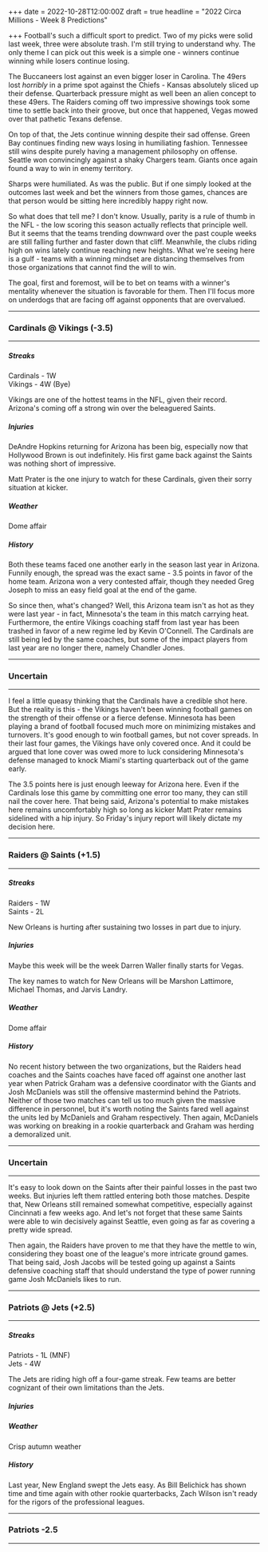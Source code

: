 +++
date = 2022-10-28T12:00:00Z
draft = true
headline = "2022 Circa Millions - Week 8 Predictions"

+++
Football's such a difficult sport to predict. Two of my picks were solid last week, three were absolute trash. I'm still trying to understand why. The only theme I can pick out this week is a simple one - winners continue winning while losers continue losing.

The Buccaneers lost against an even bigger loser in Carolina. The 49ers lost _horribly_ in a prime spot against the Chiefs - Kansas absolutely sliced up their defense. Quarterback pressure might as well been an alien concept to these 49ers. The Raiders coming off two impressive showings took some time to settle back into their groove, but once that happened, Vegas mowed over that pathetic Texans defense.

On top of that, the Jets continue winning despite their sad offense. Green Bay continues finding new ways losing in humiliating fashion. Tennessee still wins despite purely having a management philosophy on offense. Seattle won convincingly against a shaky Chargers team. Giants once again found a way to win in enemy territory.

Sharps were humiliated. As was the public. But if one simply looked at the outcomes last week and bet the winners from those games, chances are that person would be sitting here incredibly happy right now.

So what does that tell me? I don't know. Usually, parity is a rule of thumb in the NFL - the low scoring this season actually reflects that principle well. But it seems that the teams trending downward over the past couple weeks are still falling further and faster down that cliff. Meanwhile, the clubs riding high on wins lately continue reaching new heights. What we're seeing here is a gulf - teams with a winning mindset are distancing themselves from those organizations that cannot find the will to win.

The goal, first and foremost, will be to bet on teams with a winner's mentality whenever the situation is favorable for them. Then I'll focus more on underdogs that are facing off against opponents that are overvalued.

***

### Cardinals @ Vikings (-3.5)

***

##### _Streaks_

Cardinals - 1W  
Vikings - 4W (Bye)

Vikings are one of the hottest teams in the NFL, given their record. Arizona's coming off a strong win over the beleaguered Saints.

##### _Injuries_

DeAndre Hopkins returning for Arizona has been big, especially now that Hollywood Brown is out indefinitely. His first game back against the Saints was nothing short of impressive.

Matt Prater is the one injury to watch for these Cardinals, given their sorry situation at kicker.

##### _Weather_

Dome affair

##### _History_

Both these teams faced one another early in the season last year in Arizona. Funnily enough, the spread was the exact same - 3.5 points in favor of the home team. Arizona won a very contested affair, though they needed Greg Joseph to miss an easy field goal at the end of the game.

So since then, what's changed? Well, this Arizona team isn't as hot as they were last year - in fact, Minnesota's the team in this match carrying heat. Furthermore, the entire Vikings coaching staff from last year has been trashed in favor of a new regime led by Kevin O'Connell. The Cardinals are still being led by the same coaches, but some of the impact players from last year are no longer there, namely Chandler Jones. 

***

### Uncertain

***

I feel a little queasy thinking that the Cardinals have a credible shot here. But the reality is this - the Vikings haven't been winning football games on the strength of their offense or a fierce defense. Minnesota has been playing a brand of football focused much more on minimizing mistakes and turnovers. It's good enough to win football games, but not cover spreads. In their last four games, the Vikings have only covered once. And it could be argued that lone cover was owed more to luck considering Minnesota's defense managed to knock Miami's starting quarterback out of the game early.

The 3.5 points here is just enough leeway for Arizona here. Even if the Cardinals lose this game by committing one error too many, they can still nail the cover here. That being said, Arizona's potential to make mistakes here remains uncomfortably high so long as kicker Matt Prater remains sidelined with a hip injury. So Friday's injury report will likely dictate my decision here.

***

### Raiders @ Saints (+1.5)

***

##### _Streaks_

Raiders - 1W  
Saints - 2L

New Orleans is hurting after sustaining two losses in part due to injury.

##### _Injuries_

Maybe this week will be the week Darren Waller finally starts for Vegas.

The key names to watch for New Orleans will be Marshon Lattimore, Michael Thomas, and Jarvis Landry.

##### _Weather_

Dome affair

##### _History_

No recent history between the two organizations, but the Raiders head coaches and the Saints coaches have faced off against one another last year when Patrick Graham was a defensive coordinator with the Giants and Josh McDaniels was still the offensive mastermind behind the Patriots. Neither of those two matches can tell us too much given the massive difference in personnel, but it's worth noting the Saints fared well against the units led by McDaniels and Graham respectively. Then again, McDaniels was working on breaking in a rookie quarterback and Graham was herding a demoralized unit.

***

### Uncertain

***

It's easy to look down on the Saints after their painful losses in the past two weeks. But injuries left them rattled entering both those matches. Despite that, New Orleans still remained somewhat competitive, especially against Cincinnati a few weeks ago. And let's not forget that these same Saints were able to win decisively against Seattle, even going as far as covering a pretty wide spread.

Then again, the Raiders have proven to me that they have the mettle to win, considering they boast one of the league's more intricate ground games. That being said, Josh Jacobs will be tested going up against a Saints defensive coaching staff that should understand the type of power running game Josh McDaniels likes to run.

***

### Patriots @ Jets (+2.5)

***

##### _Streaks_

Patriots - 1L (MNF)  
Jets - 4W

The Jets are riding high off a four-game streak. Few teams are better cognizant of their own limitations than the Jets. 

##### _Injuries_

##### _Weather_

Crisp autumn weather

##### _History_

Last year, New England swept the Jets easy. As Bill Belichick has shown time and time again with other rookie quarterbacks, Zach Wilson isn't ready for the rigors of the professional leagues.

***

### Patriots -2.5

***